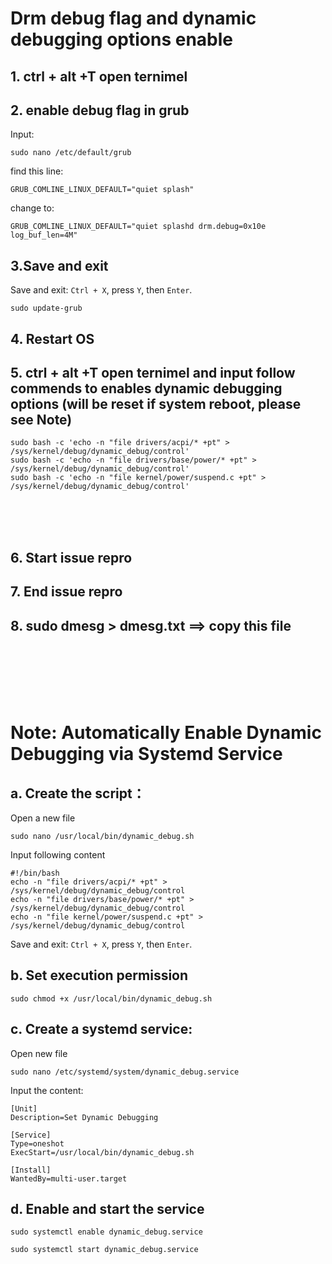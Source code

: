 # Drm debug flag and dynamic debugging options enable 



## 1. ctrl + alt +T open ternimel 
## 2. enable debug flag in grub
Input:

```
sudo nano /etc/default/grub  
```

find this line:

```
GRUB_COMLINE_LINUX_DEFAULT="quiet splash"   
```

change to:  
```
GRUB_COMLINE_LINUX_DEFAULT="quiet splashd drm.debug=0x10e log_buf_len=4M"  
```
## 3.Save and exit 

Save and exit: `Ctrl + X`, press `Y`, then `Enter`.
 
```
sudo update-grub  
```

## 4. Restart OS
## 5. ctrl + alt +T open ternimel and input follow commends to enables dynamic debugging options (will be reset if system reboot, please see Note)

```
sudo bash -c 'echo -n "file drivers/acpi/* +pt" > /sys/kernel/debug/dynamic_debug/control'  
sudo bash -c 'echo -n "file drivers/base/power/* +pt" > /sys/kernel/debug/dynamic_debug/control'  
sudo bash -c 'echo -n "file kernel/power/suspend.c +pt" > /sys/kernel/debug/dynamic_debug/control'  
```
<br><br><br>
## 6. Start issue repro 
## 7. End issue repro 
## 8. sudo dmesg > dmesg.txt  ==> copy this file 



<br>
<br>
<br>
<br>
<br>






# Note: Automatically Enable Dynamic Debugging via Systemd Service 

## a. Create the script：

Open a new file

```
sudo nano /usr/local/bin/dynamic_debug.sh
```

Input following content

```
#!/bin/bash
echo -n "file drivers/acpi/* +pt" > /sys/kernel/debug/dynamic_debug/control
echo -n "file drivers/base/power/* +pt" > /sys/kernel/debug/dynamic_debug/control
echo -n "file kernel/power/suspend.c +pt" > /sys/kernel/debug/dynamic_debug/control
```
Save and exit: `Ctrl + X`, press `Y`, then `Enter`.

## b. Set execution permission

```
sudo chmod +x /usr/local/bin/dynamic_debug.sh
```

## c. Create a systemd service:

Open new file

```
sudo nano /etc/systemd/system/dynamic_debug.service
```

Input the content:

```
[Unit]
Description=Set Dynamic Debugging

[Service]
Type=oneshot
ExecStart=/usr/local/bin/dynamic_debug.sh

[Install]
WantedBy=multi-user.target
```

## d. Enable and start the service

```
sudo systemctl enable dynamic_debug.service
```

```
sudo systemctl start dynamic_debug.service
```

